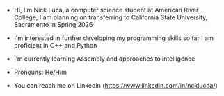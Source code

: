 - Hi, I’m Nick Luca, a computer science student at American River College, I am planning on transferring to California State University, Sacramento in Spring 2026
- I'm interested in further developing my programming skills so far I am proficient in C++ and Python
- I’m currently learning Assembly and approaches to intelligence
- Pronouns: He/Him
- You can reach me on Linkedin (https://www.linkedin.com/in/ncklucaa/)

  <!---
  <!---- 💞️ I’m looking to collaborate on ...
  <!---- 📫 How to reach me ...
  <!---- ⚡ Fun fact: ...--->
  <!------>

<!---
ncklucaa/ncklucaa is a ✨ special ✨ repository because its `README.md` (this file) appears on your GitHub profile.
You can click the Preview link to take a look at your changes.
--->
